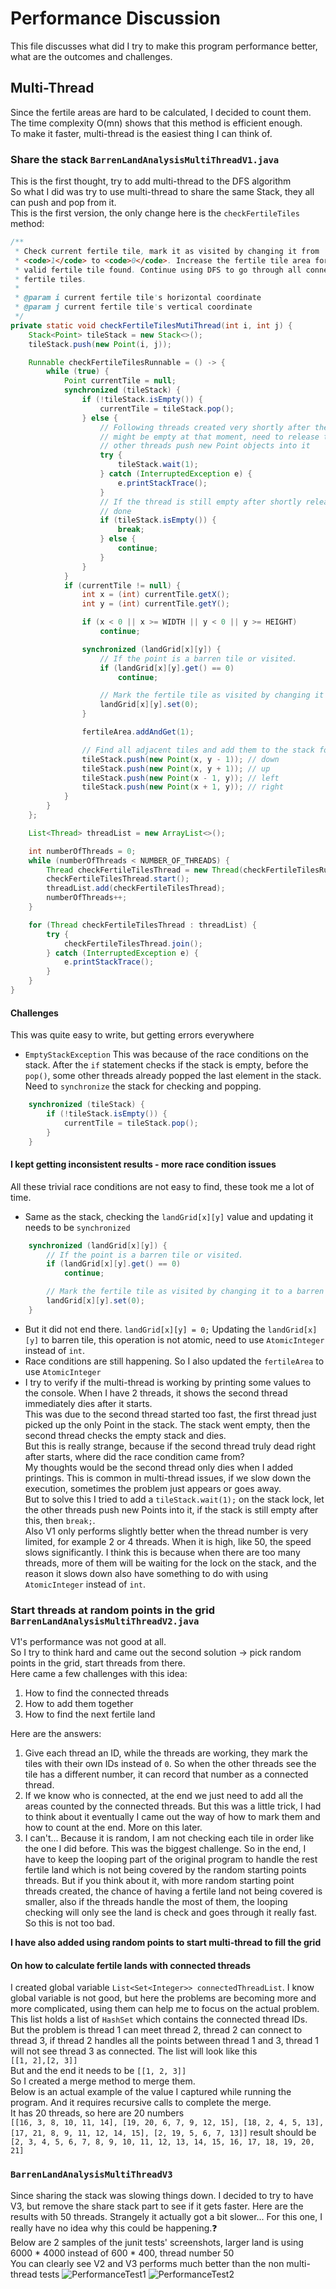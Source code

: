 # Performance Discussion
This file discusses what did I try to make this program performance better, what are the outcomes and challenges.
## Multi-Thread
Since the fertile areas are hard to be calculated, I decided to count them. The time complexity O(mn) shows that this method is efficient enough.  
To make it faster, multi-thread is the easiest thing I can think of.
### Share the stack `BarrenLandAnalysisMultiThreadV1.java`
This is the first thought, try to add multi-thread to the DFS algorithm  
So what I did was try to use multi-thread to share the same Stack, they all can push and pop from it.  
This is the first version, the only change here is the `checkFertileTiles` method:  
```java
/**
 * Check current fertile tile, mark it as visited by changing it from
 * <code>1</code> to <code>0</code>. Increase the fertile tile area for each
 * valid fertile tile found. Continue using DFS to go through all connected
 * fertile tiles.
 * 
 * @param i current fertile tile's horizontal coordinate
 * @param j current fertile tile's vertical coordinate
 */
private static void checkFertileTilesMutiThread(int i, int j) {
	Stack<Point> tileStack = new Stack<>();
	tileStack.push(new Point(i, j));

	Runnable checkFertileTilesRunnable = () -> {
		while (true) {
			Point currentTile = null;
			synchronized (tileStack) {
				if (!tileStack.isEmpty()) {
					currentTile = tileStack.pop();
				} else {
					// Following threads created very shortly after the previous ones, the stack
					// might be empty at that moment, need to release the lock on stack and let the
					// other threads push new Point objects into it
					try {
						tileStack.wait(1);
					} catch (InterruptedException e) {
						e.printStackTrace();
					}
					// If the thread is still empty after shortly release the lock, the check is
					// done
					if (tileStack.isEmpty()) {
						break;
					} else {
						continue;
					}
				}
			}
			if (currentTile != null) {
				int x = (int) currentTile.getX();
				int y = (int) currentTile.getY();

				if (x < 0 || x >= WIDTH || y < 0 || y >= HEIGHT)
					continue;

				synchronized (landGrid[x][y]) {
					// If the point is a barren tile or visited.
					if (landGrid[x][y].get() == 0)
						continue;

					// Mark the fertile tile as visited by changing it to a barren tile.
					landGrid[x][y].set(0);
				}

				fertileArea.addAndGet(1);

				// Find all adjacent tiles and add them to the stack for checking.
				tileStack.push(new Point(x, y - 1)); // down
				tileStack.push(new Point(x, y + 1)); // up
				tileStack.push(new Point(x - 1, y)); // left
				tileStack.push(new Point(x + 1, y)); // right
			}
		}
	};

	List<Thread> threadList = new ArrayList<>();

	int numberOfThreads = 0;
	while (numberOfThreads < NUMBER_OF_THREADS) {
		Thread checkFertileTilesThread = new Thread(checkFertileTilesRunnable);
		checkFertileTilesThread.start();
		threadList.add(checkFertileTilesThread);
		numberOfThreads++;
	}

	for (Thread checkFertileTilesThread : threadList) {
		try {
			checkFertileTilesThread.join();
		} catch (InterruptedException e) {
			e.printStackTrace();
		}
	}
}
```
#### Challenges
This was quite easy to write, but getting errors everywhere  
* `EmptyStackException` This was because of the race conditions on the stack. After the `if` statement checks if the stack is empty, before the `pop()`, some other threads already popped the last element in the stack.  
Need to `synchronize` the stack for checking and popping.
```java
	synchronized (tileStack) {
		if (!tileStack.isEmpty()) {
			currentTile = tileStack.pop();
		}
	}
```
#### I kept getting inconsistent results - more race condition issues
All these trivial race conditions are not easy to find, these took me a lot of time.
* Same as the stack, checking the `landGrid[x][y]` value and updating it needs to be `synchronized`
```java
	synchronized (landGrid[x][y]) {
		// If the point is a barren tile or visited.
		if (landGrid[x][y].get() == 0)
			continue;

		// Mark the fertile tile as visited by changing it to a barren tile.
		landGrid[x][y].set(0);
	}
```
* But it did not end there. `landGrid[x][y] = 0;` Updating the `landGrid[x][y]` to barren tile, this operation is not atomic, need to use `AtomicInteger` instead of `int`.  
* Race conditions are still happening. So I also updated the `fertileArea` to use `AtomicInteger`  
* I try to verify if the multi-thread is working by printing some values to the console. When I have 2 threads, it shows the second thread immediately dies after it starts.  
This was due to the second thread started too fast, the first thread just picked up the only Point in the stack. The stack went empty, then the second thread checks the empty stack and dies.  
But this is really strange, because if the second thread truly dead right after starts, where did the race condition came from?  
My thoughts would be the second thread only dies when I added printings. This is common in multi-thread issues, if we slow down the execution, sometimes the problem just appears or goes away.  
But to solve this I tried to add a `tileStack.wait(1);` on the stack lock, let the other threads push new Points into it, if the stack is still empty after this, then `break;`.  
Also V1 only performs slightly better when the thread number is very limited, for example 2 or 4 threads. When it is high, like 50, the speed slows significantly. I think this is because when there are too many threads, more of them will be waiting for the lock on the stack, and the reason it slows down also have something to do with using `AtomicInteger` instead of `int`.
### Start threads at random points in the grid `BarrenLandAnalysisMultiThreadV2.java`
V1's performance was not good at all.  
So I try to think hard and came out the second solution -> pick random points in the grid, start threads from there.  
Here came a few challenges with this idea:  
1. How to find the connected threads
2. How to add them together
3. How to find the next fertile land  

Here are the answers:  
1. Give each thread an ID, while the threads are working, they mark the tiles with their own IDs instead of `0`. So when the other threads see the tile has a different number, it can record that number as a connected thread. 
2. If we know who is connected, at the end we just need to add all the areas counted by the connected threads. But this was a little trick, I had to think about it eventually  I came out the way of how to mark them and how to count at the end. More on this later.
3. I can't... Because it is random, I am not checking each tile in order like the one I did before. This was the biggest challenge. So in the end, I have to keep the looping part of the original program to handle the rest fertile land which is not being covered by the random starting points threads. But if you think about it, with more random starting point threads created, the chance of having a fertile land not being covered is smaller, also if the threads handle the most of them, the looping checking will only see the land is check and goes through it really fast. So this is not too bad.  

**I have also added using random points to start multi-thread to fill the grid**
#### On how to calculate fertile lands with connected threads
I created global variable `List<Set<Integer>> connectedThreadList`. I know global variable is not good, but here the problems are becoming more and more complicated, using them can help me to focus on the actual problem.  
This list holds a list of `HashSet` which contains the connected thread IDs.  
But the problem is thread 1 can meet thread 2, thread 2 can connect to thread 3, if thread 2 handles all the points between thread 1 and 3, thread 1 will not see thread 3 as connected. The list will look like this  
`[[1, 2],[2, 3]]`  
But and the end it needs to be `[[1, 2, 3]]`  
So I created a merge method to merge them.  
Below is an actual example of the value I captured while running the program. And it requires recursive calls to complete the merge.  
It has 20 threads, so here are 20 numbers  
`[[16, 3, 8, 10, 11, 14], [19, 20, 6, 7, 9, 12, 15], [18, 2, 4, 5, 13], [17, 21, 8, 9, 11, 12, 14, 15], [2, 19, 5, 6, 7, 13]]`
result should be  
`[2, 3, 4, 5, 6, 7, 8, 9, 10, 11, 12, 13, 14, 15, 16, 17, 18, 19, 20, 21]`
### `BarrenLandAnalysisMultiThreadV3`
Since sharing the stack was slowing things down. I decided to try to have V3, but remove the share stack part to see if it gets faster. Here are the results with 50 threads. Strangely it actually got a bit slower... For this one, I really have no idea why this could be happening.:question:  
Below are 2 samples of the junit tests' screenshots, larger land is using 6000 * 4000 instead of 600 * 400, thread number 50  
You can clearly see V2 and V3 performs much better than the non multi-thread tests
![PerformanceTest1](https://github.com/XinshanBai/Barren-Land-Analysis/blob/master/images/PerformanceTest1.PNG?raw=true)
![PerformanceTest2](https://github.com/XinshanBai/Barren-Land-Analysis/blob/master/images/PerformanceTest2.PNG?raw=true)

